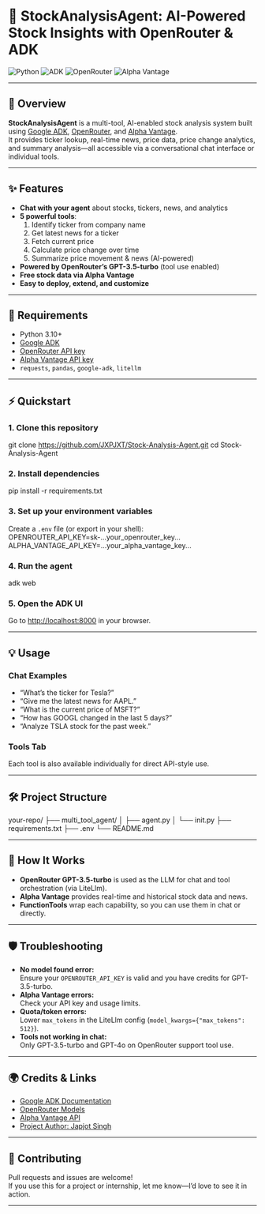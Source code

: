 # 🚀 StockAnalysisAgent: AI-Powered Stock Insights with OpenRouter & ADK

![Python](https://img.shields.io/badge/python-3.10%2B-blue)
![ADK](https://img.shields.io/badge/google--adk-powered-brightgreen)
![OpenRouter](https://img.shields.io/badge/openrouter-gpt--3.5--turbo-orange)
![Alpha Vantage](https://img.shields.io/badge/alpha%20vantage-free%20stock%20API-yellow)

---

## 📖 Overview

**StockAnalysisAgent** is a multi-tool, AI-enabled stock analysis system built using [Google ADK](https://github.com/google/agent-development-kit), [OpenRouter](https://openrouter.ai/), and [Alpha Vantage](https://www.alphavantage.co/).  
It provides ticker lookup, real-time news, price data, price change analytics, and summary analysis—all accessible via a conversational chat interface or individual tools.

---

## ✨ Features

- **Chat with your agent** about stocks, tickers, news, and analytics
- **5 powerful tools**:
  1. Identify ticker from company name
  2. Get latest news for a ticker
  3. Fetch current price
  4. Calculate price change over time
  5. Summarize price movement & news (AI-powered)
- **Powered by OpenRouter’s GPT-3.5-turbo** (tool use enabled)
- **Free stock data via Alpha Vantage**
- **Easy to deploy, extend, and customize**

---

## 🚦 Requirements

- Python 3.10+
- [Google ADK](https://github.com/google/agent-development-kit)
- [OpenRouter API key](https://openrouter.ai/)
- [Alpha Vantage API key](https://www.alphavantage.co/support/#api-key)
- `requests`, `pandas`, `google-adk`, `litellm`

---

## ⚡️ Quickstart

### 1. **Clone this repository**
git clone https://github.com/JXPJXT/Stock-Analysis-Agent.git
cd Stock-Analysis-Agent
### 2. **Install dependencies**
pip install -r requirements.txt

### 3. **Set up your environment variables**
Create a `.env` file (or export in your shell):
OPENROUTER_API_KEY=sk-...your_openrouter_key...
ALPHA_VANTAGE_API_KEY=...your_alpha_vantage_key...

### 4. **Run the agent**
adk web

### 5. **Open the ADK UI**
Go to [http://localhost:8000](http://localhost:8000) in your browser.

---

## 💡 Usage

### **Chat Examples**
- “What’s the ticker for Tesla?”
- “Give me the latest news for AAPL.”
- “What is the current price of MSFT?”
- “How has GOOGL changed in the last 5 days?”
- “Analyze TSLA stock for the past week.”

### **Tools Tab**
Each tool is also available individually for direct API-style use.

---

## 🛠️ Project Structure

your-repo/
├── multi_tool_agent/
│ ├── agent.py
│ └── init.py
├── requirements.txt
├── .env
└── README.md

---

## 🧩 How It Works

- **OpenRouter GPT-3.5-turbo** is used as the LLM for chat and tool orchestration (via LiteLlm).
- **Alpha Vantage** provides real-time and historical stock data and news.
- **FunctionTools** wrap each capability, so you can use them in chat or directly.

---

## 🛡️ Troubleshooting

- **No model found error:**  
  Ensure your `OPENROUTER_API_KEY` is valid and you have credits for GPT-3.5-turbo.
- **Alpha Vantage errors:**  
  Check your API key and usage limits.
- **Quota/token errors:**  
  Lower `max_tokens` in the LiteLlm config (`model_kwargs={"max_tokens": 512}`).
- **Tools not working in chat:**  
  Only GPT-3.5-turbo and GPT-4o on OpenRouter support tool use.

---

## 🌍 Credits & Links

- [Google ADK Documentation](https://google.github.io/adk-docs/)
- [OpenRouter Models](https://openrouter.ai/models)
- [Alpha Vantage API](https://www.alphavantage.co/documentation/)
- [Project Author: Japjot Singh](bhatiajapjotjpr@gmail.com)

---

## 🤝 Contributing

Pull requests and issues are welcome!  
If you use this for a project or internship, let me know—I’d love to see it in action.

---
